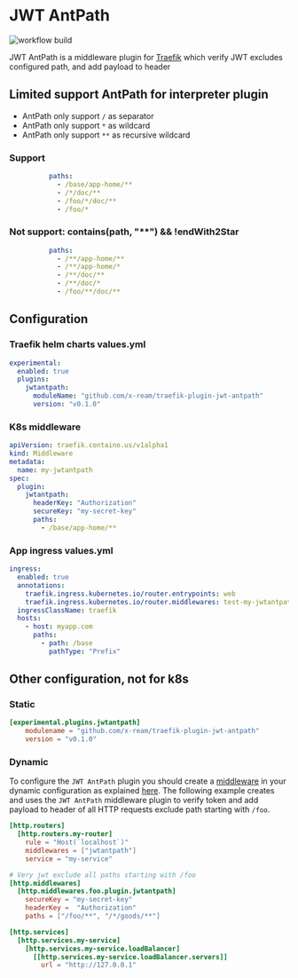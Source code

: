 # JWT AntPath

![workflow build](https://github.com/x-ream/traefik-plugin-jwt-antpath/actions/workflows/go.yml/badge.svg)

JWT AntPath is a middleware plugin for [Traefik](https://github.com/traefik/traefik) which verify JWT excludes configured path, and add payload to header


## Limited support AntPath for interpreter plugin

- AntPath only support `/` as separator
- AntPath only support `*` as wildcard
- AntPath only support `**` as recursive wildcard

### Support

```yaml
          paths:
            - /base/app-home/**
            - /*/doc/**
            - /foo/*/doc/**
            - /foo/* 
```

### Not support: contains(path, "**") && !endWith2Star

```yaml
          paths:
            - /**/app-home/**
            - /**/app-home/*
            - /**/doc/**
            - /**/doc/*
            - /foo/**/doc/**
```



## Configuration

### Traefik helm charts values.yml

```yaml
experimental:
  enabled: true
  plugins:
    jwtantpath:
      moduleName: "github.com/x-ream/traefik-plugin-jwt-antpath"
      version: "v0.1.0"
```

### K8s middleware

```yaml
apiVersion: traefik.containo.us/v1alpha1
kind: Middleware
metadata:
  name: my-jwtantpath
spec:
  plugin:
    jwtantpath:
      headerKey: "Authorization"
      secureKey: "my-secret-key"
      paths:
        - /base/app-home/**
```

### App ingress values.yml

```yaml
ingress:
  enabled: true
  annotations:
    traefik.ingress.kubernetes.io/router.entrypoints: web
    traefik.ingress.kubernetes.io/router.middlewares: test-my-jwtantpath@kubernetescrd,test-strip-prefix@kubernetescrd
  ingressClassName: traefik
  hosts:
    - host: myapp.com
      paths:
        - path: /base
          pathType: "Prefix"
```


## Other configuration, not for k8s

### Static

```toml
[experimental.plugins.jwtantpath]
    modulename = "github.com/x-ream/traefik-plugin-jwt-antpath"
    version = "v0.1.0"
```

### Dynamic

To configure the `JWT AntPath` plugin you should create a [middleware](https://docs.traefik.io/middlewares/overview/) in 
your dynamic configuration as explained [here](https://docs.traefik.io/middlewares/overview/). The following example creates
and uses the `JWT AntPath` middleware plugin to verify token and add payload to header of all HTTP requests exclude path starting with `/foo`. 

```toml
[http.routers]
  [http.routers.my-router]
    rule = "Host(`localhost`)"
    middlewares = ["jwtantpath"]
    service = "my-service"

# Very jwt exclude all paths starting with /foo
[http.middlewares]
  [http.middlewares.foo.plugin.jwtantpath]
    secureKey = "my-secret-key"
    headerKey =  "Authorization"  
    paths = ["/foo/**", "/*/goods/**"]

[http.services]
  [http.services.my-service]
    [http.services.my-service.loadBalancer]
      [[http.services.my-service.loadBalancer.servers]]
        url = "http://127.0.0.1"
```
